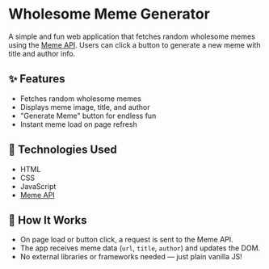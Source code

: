 
# Wholesome Meme Generator

A simple and fun web application that fetches random wholesome memes using the [Meme API](https://meme-api.com/). Users can click a button to generate a new meme with title and author info.

## ✨ Features

- Fetches random wholesome memes
- Displays meme image, title, and author
- "Generate Meme" button for endless fun
- Instant meme load on page refresh

## 🔧 Technologies Used

- HTML
- CSS
- JavaScript
- [Meme API](https://meme-api.com/)

## 🧠 How It Works

- On page load or button click, a request is sent to the Meme API.
- The app receives meme data (`url`, `title`, `author`) and updates the DOM.
- No external libraries or frameworks needed — just plain vanilla JS!



